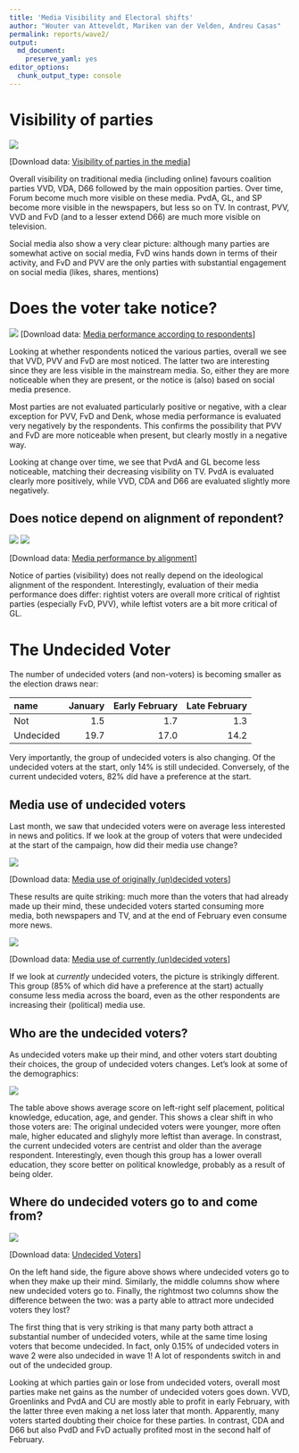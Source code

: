 ```yaml
---
title: 'Media Visibility and Electoral shifts'
author: "Wouter van Atteveldt, Mariken van der Velden, Andreu Casas"
permalink: reports/wave2/
output: 
  md_document:
    preserve_yaml: yes
editor_options: 
  chunk_output_type: console
---
```


Visibility of parties
=====================

![](visibility-newspapers-1.png)

\[Download data: [Visibility of parties in the
media](Visibility_of_parties_in_the_media.csv)\]

Overall visibility on traditional media (including online) favours
coalition parties VVD, VDA, D66 followed by the main opposition parties.
Over time, Forum become much more visible on these media. PvdA, GL, and
SP become more visible in the newspapers, but less so on TV. In
contrast, PVV, VVD and FvD (and to a lesser extend D66) are much more
visible on television.

Social media also show a very clear picture: although many parties are
somewhat active on social media, FvD wins hands down in terms of their
activity, and FvD and PVV are the only parties with substantial
engagement on social media (likes, shares, mentions)

Does the voter take notice?
===========================

![](notice-1.png) \[Download data: [Media performance according to
respondents](Media_performance_according_to_respondents.csv)\]

Looking at whether respondents noticed the various parties, overall we
see that VVD, PVV and FvD are most noticed. The latter two are
interesting since they are less visible in the mainstream media. So,
either they are more noticeable when they are present, or the notice is
(also) based on social media presence.

Most parties are not evaluated particularly positive or negative, with a
clear exception for PVV, FvD and Denk, whose media performance is
evaluated very negatively by the respondents. This confirms the
possibility that PVV and FvD are more noticeable when present, but
clearly mostly in a negative way.

Looking at change over time, we see that PvdA and GL become less
noticeable, matching their decreasing visibility on TV. PvdA is
evaluated clearly more positively, while VVD, CDA and D66 are evaluated
slightly more negatively.

Does notice depend on alignment of repondent?
---------------------------------------------

![](notice-lire-1.png) ![](notice-lire1-1.png)

\[Download data: [Media performance by
alignment](Media_performance_by_alignment.csv)\]

Notice of parties (visibility) does not really depend on the ideological
alignment of the respondent. Interestingly, evaluation of their media
performance does differ: rightist voters are overall more critical of
rightist parties (especially FvD, PVV), while leftist voters are a bit
more critical of GL.

The Undecided Voter
===================

The number of undecided voters (and non-voters) is becoming smaller as
the election draws near:

<table>
<thead>
<tr class="header">
<th style="text-align: left;">name</th>
<th style="text-align: right;">January</th>
<th style="text-align: right;">Early February</th>
<th style="text-align: right;">Late February</th>
</tr>
</thead>
<tbody>
<tr class="odd">
<td style="text-align: left;">Not</td>
<td style="text-align: right;">1.5</td>
<td style="text-align: right;">1.7</td>
<td style="text-align: right;">1.3</td>
</tr>
<tr class="even">
<td style="text-align: left;">Undecided</td>
<td style="text-align: right;">19.7</td>
<td style="text-align: right;">17.0</td>
<td style="text-align: right;">14.2</td>
</tr>
</tbody>
</table>

Very importantly, the group of undecided voters is also changing. Of the
undecided voters at the start, only 14% is still undecided. Conversely,
of the current undecided voters, 82% did have a preference at the start.

Media use of undecided voters
-----------------------------

Last month, we saw that undecided voters were on average less interested
in news and politics. If we look at the group of voters that were
undecided at the start of the campaign, how did their media use change?

![](undecided-media-1.png)

\[Download data: [Media use of originally (un)decided
voters](Media_use_of_originally_un_decided_voters.csv)\]

These results are quite striking: much more than the voters that had
already made up their mind, these undecided voters started consuming
more media, both newspapers and TV, and at the end of February even
consume more news.

![](undecided-media2-1.png)

\[Download data: [Media use of currently (un)decided
voters](Media_use_of_currently_un_decided_voters.csv)\]

If we look at *currently* undecided voters, the picture is strikingly
different. This group (85% of which did have a preference at the start)
actually consume less media across the board, even as the other
respondents are increasing their (political) media use.

Who are the undecided voters?
-----------------------------

As undecided voters make up their mind, and other voters start doubting
their choices, the group of undecided voters changes. Let’s look at some
of the demographics:

![](undecided-demo-1.png)

The table above shows average score on left-right self placement,
political knowledge, education, age, and gender. This shows a clear
shift in who those voters are: The original undecided voters were
younger, more often male, higher educated and slighyly more leftist than
average. In constrast, the current undecided voters are centrist and
older than the average respondent. Interestingly, even though this group
has a lower overall education, they score better on political knowledge,
probably as a result of being older.

Where do undecided voters go to and come from?
----------------------------------------------

![](undecideds-1.png)

\[Download data: [Undecided Voters](Undecided_Voters.csv)\]

On the left hand side, the figure above shows where undecided voters go
to when they make up their mind. Similarly, the middle columns show
where new undecided voters go to. Finally, the rightmost two columns
show the difference between the two: was a party able to attract more
undecided voters they lost?

The first thing that is very striking is that many party both attract a
substantial number of undecided voters, while at the same time losing
voters that become undecided. In fact, only 0.15% of undecided voters in
wave 2 were also undecided in wave 1! A lot of respondents switch in and
out of the undecided group.

Looking at which parties gain or lose from undecided voters, overall
most parties make net gains as the number of undecided voters goes down.
VVD, Groenlinks and PvdA and CU are mostly able to profit in early
February, with the latter three even making a net loss later that month.
Apparently, many voters started doubting their choice for these parties.
In contrast, CDA and D66 but also PvdD and FvD actually profited most in
the second half of February.
